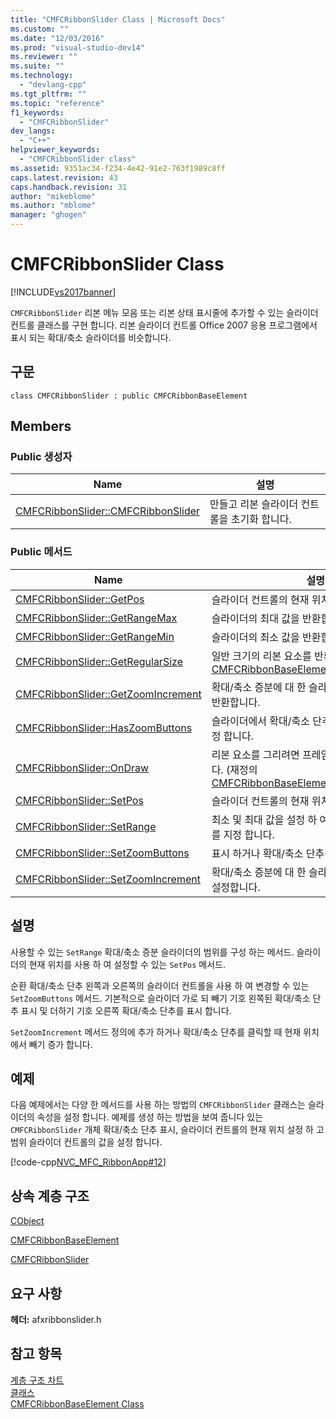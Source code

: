 ```yaml
---
title: "CMFCRibbonSlider Class | Microsoft Docs"
ms.custom: ""
ms.date: "12/03/2016"
ms.prod: "visual-studio-dev14"
ms.reviewer: ""
ms.suite: ""
ms.technology: 
  - "devlang-cpp"
ms.tgt_pltfrm: ""
ms.topic: "reference"
f1_keywords: 
  - "CMFCRibbonSlider"
dev_langs: 
  - "C++"
helpviewer_keywords: 
  - "CMFCRibbonSlider class"
ms.assetid: 9351ac34-f234-4e42-91e2-763f1989c8ff
caps.latest.revision: 43
caps.handback.revision: 31
author: "mikeblome"
ms.author: "mblome"
manager: "ghogen"
---
```

# CMFCRibbonSlider Class
[!INCLUDE[vs2017banner](../../assembler/inline/includes/vs2017banner.md)]

`CMFCRibbonSlider` 리본 메뉴 모음 또는 리본 상태 표시줄에 추가할 수 있는 슬라이더 컨트롤 클래스를 구현 합니다.  리본 슬라이더 컨트롤 Office 2007 응용 프로그램에서 표시 되는 확대\/축소 슬라이더를 비슷합니다.  
  
## 구문  
  
```  
class CMFCRibbonSlider : public CMFCRibbonBaseElement  
```  
  
## Members  
  
### Public 생성자  
  
|Name|설명|  
|----------|--------|  
|[CMFCRibbonSlider::CMFCRibbonSlider](../Topic/CMFCRibbonSlider::CMFCRibbonSlider.md)|만들고 리본 슬라이더 컨트롤을 초기화 합니다.|  
  
### Public 메서드  
  
|Name|설명|  
|----------|--------|  
|[CMFCRibbonSlider::GetPos](../Topic/CMFCRibbonSlider::GetPos.md)|슬라이더 컨트롤의 현재 위치를 반환합니다.|  
|[CMFCRibbonSlider::GetRangeMax](../Topic/CMFCRibbonSlider::GetRangeMax.md)|슬라이더의 최대 값을 반환합니다.|  
|[CMFCRibbonSlider::GetRangeMin](../Topic/CMFCRibbonSlider::GetRangeMin.md)|슬라이더의 최소 값을 반환합니다.|  
|[CMFCRibbonSlider::GetRegularSize](../Topic/CMFCRibbonSlider::GetRegularSize.md)|일반 크기의 리본 요소를 반환합니다.  \(재정의 [CMFCRibbonBaseElement::GetRegularSize](../Topic/CMFCRibbonBaseElement::GetRegularSize.md).\)|  
|[CMFCRibbonSlider::GetZoomIncrement](../Topic/CMFCRibbonSlider::GetZoomIncrement.md)|확대\/축소 증분에 대 한 슬라이더 컨트롤의 크기를 반환합니다.|  
|[CMFCRibbonSlider::HasZoomButtons](../Topic/CMFCRibbonSlider::HasZoomButtons.md)|슬라이더에서 확대\/축소 단추가 있는지 여부를 지정 합니다.|  
|[CMFCRibbonSlider::OnDraw](../Topic/CMFCRibbonSlider::OnDraw.md)|리본 요소를 그리려면 프레임 워크에서 호출 됩니다.  \(재정의 [CMFCRibbonBaseElement::OnDraw](../Topic/CMFCRibbonBaseElement::OnDraw.md).\)|  
|[CMFCRibbonSlider::SetPos](../Topic/CMFCRibbonSlider::SetPos.md)|슬라이더 컨트롤의 현재 위치를 설정합니다.|  
|[CMFCRibbonSlider::SetRange](../Topic/CMFCRibbonSlider::SetRange.md)|최소 및 최대 값을 설정 하 여 slider 컨트롤의 범위를 지정 합니다.|  
|[CMFCRibbonSlider::SetZoomButtons](../Topic/CMFCRibbonSlider::SetZoomButtons.md)|표시 하거나 확대\/축소 단추를 숨깁니다.|  
|[CMFCRibbonSlider::SetZoomIncrement](../Topic/CMFCRibbonSlider::SetZoomIncrement.md)|확대\/축소 증분에 대 한 슬라이더 컨트롤의 크기를 설정합니다.|  
  
## 설명  
 사용할 수 있는 `SetRange` 확대\/축소 증분 슬라이더의 범위를 구성 하는 메서드.  슬라이더의 현재 위치를 사용 하 여 설정할 수 있는 `SetPos` 메서드.  
  
 순환 확대\/축소 단추 왼쪽과 오른쪽의 슬라이더 컨트롤을 사용 하 여 변경할 수 있는 `SetZoomButtons` 메서드.  기본적으로 슬라이더 가로 되 빼기 기호 왼쪽된 확대\/축소 단추 표시 및 더하기 기호 오른쪽 확대\/축소 단추를 표시 합니다.  
  
 `SetZoomIncrement` 메서드 정의에 추가 하거나 확대\/축소 단추를 클릭할 때 현재 위치에서 빼기 증가 합니다.  
  
## 예제  
 다음 예제에서는 다양 한 메서드를 사용 하는 방법의 `CMFCRibbonSlider` 클래스는 슬라이더의 속성을 설정 합니다.  예제를 생성 하는 방법을 보여 줍니다 있는 `CMFCRibbonSlider` 개체 확대\/축소 단추 표시, 슬라이더 컨트롤의 현재 위치 설정 하 고 범위 슬라이더 컨트롤의 값을 설정 합니다.  
  
 [!code-cpp[NVC_MFC_RibbonApp#12](../../mfc/reference/codesnippet/CPP/cmfcribbonslider-class_1.cpp)]  
  
## 상속 계층 구조  
 [CObject](../../mfc/reference/cobject-class.md)  
  
 [CMFCRibbonBaseElement](../../mfc/reference/cmfcribbonbaseelement-class.md)  
  
 [CMFCRibbonSlider](../../mfc/reference/cmfcribbonslider-class.md)  
  
## 요구 사항  
 **헤더:** afxribbonslider.h  
  
## 참고 항목  
 [계층 구조 차트](../../mfc/hierarchy-chart.md)   
 [클래스](../../mfc/reference/mfc-classes.md)   
 [CMFCRibbonBaseElement Class](../../mfc/reference/cmfcribbonbaseelement-class.md)